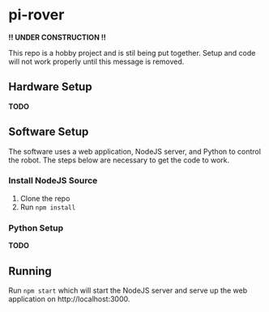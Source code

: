 # pi-rover
**!! UNDER CONSTRUCTION !!**

This repo is a hobby project and is stil being put together.  Setup and code will not work properly until this message is removed.

## Hardware Setup
**TODO**

## Software Setup
The software uses a web application, NodeJS server, and Python to control the robot.  The steps below are necessary to get the code to work.

### Install NodeJS Source
1. Clone the repo
2. Run `npm install`

### Python Setup
**TODO**

## Running
Run `npm start` which will start the NodeJS server and serve up the web application on http://localhost:3000.